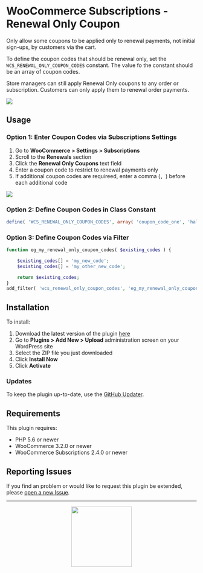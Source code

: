 # WooCommerce Subscriptions - Renewal Only Coupon

Only allow some coupons to be applied only to renewal payments, not initial sign-ups, by customers via the cart.

To define the coupon codes that should be renewal only, set the `WCS_RENEWAL_ONLY_COUPON_CODES` constant. The value fo the constant should be an array of coupon codes.

Store managers can still apply Renewal Only coupons to any order or subscription. Customers can only apply them to renewal order payments.

![](http://pic.pros.pr/22f449fee7ed/Screen%20Shot%202018-10-30%20at%2011.11.16.png)

## Usage

### Option 1: Enter Coupon Codes via Subscriptions Settings

1. Go to **WooCommerce > Settings > Subscriptions**
1. Scroll to the **Renewals** section
1. Click the **Renewal Only Coupons** text field
1. Enter a coupon code to restrict to renewal payments only
1. If additional coupon codes are requireed, enter a comma (`, `) before each additional code

![](http://pic.pros.pr/0f138b7a4d9d/Screen%20Shot%202018-10-30%20at%2010.54.38.png)

### Option 2: Define Coupon Codes in Class Constant

```php
define( 'WCS_RENEWAL_ONLY_COUPON_CODES', array( 'coupon_code_one', 'hallowoon', 'cyber_monday' )  );
```

### Option 3: Define Coupon Codes via Filter

```php
function eg_my_renewal_only_coupon_codes( $existing_codes ) {

	$existing_codes[] = 'my_new_code';
	$existing_codes[] = 'my_other_new_code';

	return $existing_codes;
}
add_filter( 'wcs_renewal_only_coupon_codes', 'eg_my_renewal_only_coupon_codes' );
```

## Installation

To install:

1. Download the latest version of the plugin [here](https://github.com/Prospress/woocommerce-subscriptions-renewal-only-coupon/archive/master.zip)
1. Go to **Plugins > Add New > Upload** administration screen on your WordPress site
1. Select the ZIP file you just downloaded
1. Click **Install Now**
1. Click **Activate**

### Updates

To keep the plugin up-to-date, use the [GitHub Updater](https://github.com/afragen/github-updater).

## Requirements

This plugin requires:

* PHP 5.6 or newer
* WooCommerce 3.2.0 or newer
* WooCommerce Subscriptions 2.4.0 or newer

## Reporting Issues

If you find an problem or would like to request this plugin be extended, please [open a new Issue](https://github.com/Prospress/woocommerce-subscriptions-renewal-only-coupon/issues/new).

---

<p align="center">
	<a href="https://prospress.com/">
		<img src="https://cloud.githubusercontent.com/assets/235523/11986380/bb6a0958-a983-11e5-8e9b-b9781d37c64a.png" width="160">
	</a>
</p>